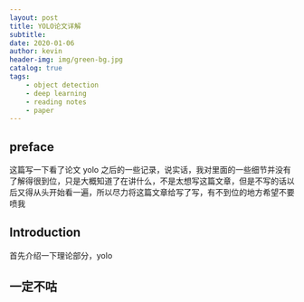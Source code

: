 ```yaml
---
layout: post
title: YOLO论文详解
subtitle: 
date: 2020-01-06
author: kevin
header-img: img/green-bg.jpg
catalog: true
tags:
    - object detection
    - deep learning
    - reading notes
    - paper
---
```




## preface 



这篇写一下看了论文 yolo 之后的一些记录，说实话，我对里面的一些细节并没有了解得很到位，只是大概知道了在讲什么，不是太想写这篇文章，但是不写的话以后又得从头开始看一遍，所以尽力将这篇文章给写了写，有不到位的地方希望不要喷我



## Introduction



首先介绍一下理论部分，yolo



## 一定不咕





